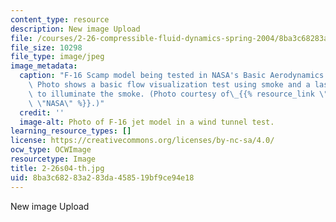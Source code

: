 ```yaml
---
content_type: resource
description: New image Upload
file: /courses/2-26-compressible-fluid-dynamics-spring-2004/8ba3c68283a283da458519bf9ce94e18_2-26s04-th.jpg
file_size: 10298
file_type: image/jpeg
image_metadata:
  caption: "F-16 Scamp model being tested in NASA's Basic Aerodynamics Research Tunnel.\
    \ Photo shows a basic flow visualization test using smoke and a laser light sheet\
    \ to illuminate the smoke. (Photo courtesy of\_{{% resource_link \"ffbec721-1bb1-443d-9652-e3c051d421f7\"\
    \ \"NASA\" %}}.)"
  credit: ''
  image-alt: Photo of F-16 jet model in a wind tunnel test.
learning_resource_types: []
license: https://creativecommons.org/licenses/by-nc-sa/4.0/
ocw_type: OCWImage
resourcetype: Image
title: 2-26s04-th.jpg
uid: 8ba3c682-83a2-83da-4585-19bf9ce94e18
---
```

New image Upload